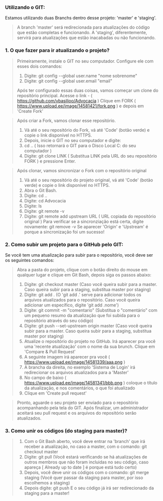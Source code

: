 ### Utilizando o GIT: 

Estamos utilizando duas Branchs dentro desse projeto: 'master' e 'staging'.
> A branch 'master' será redirecionada para atualizações do código que estão completas e funcionando.
> A 'staging', diferentemente, servirá para atualizações que estão inacabadas ou não funcionando.

### 1. O que fazer para ir atualizando o projeto?

> Primeiramente, instale o GIT no seu computador. 
> Configure ele com esses dois comandos: 
> 1. Digite: git config --global user.name "nome sobrenome" 
> 2. Digite: git config --global user.email "email"
>
> Após ter configurado essas duas coisas, vamos começar um clone do repositório principal.
> Acesse o link - ( https://github.com/vbasilioo/Advocacia )
> Clique em FORK ( https://www.upload.ee/image/14581421/fork.png ) e depois em 'Create Fork'

> Após criar a Fork, vamos clonar esse repositório.
> 1. Vá até o seu repositório do Fork, vá até 'Code' (botão verde) e copie o link disponível no HTTPS.
> 2. Depois, inicie o GIT no seu computador e digite:
> 3. cd .. ( Isso retornará o GIT para o Disco Local C: do seu computador )
> 4. Digite: git clone LINK ( Substitua LINK pela URL do seu repositório FORK ) e pressione Enter.

> Após clonar, vamos sincronizar o Fork com o repositório original
> 1. Vá até o seu repositório do projeto original, vá até 'Code' (botão verde) e copie o link disponível no HTTPS.
> 2. Abra o Git Bash.
> 3. Digite: cd ..
> 4. Digite: cd Advocacia
> 5. Digite: ls
> 6. Digite: git remote -v 
> 7. Digite: git remote add upstream URL ( URL copiada do repositório original )
> Para verificar se a sincronziação está certa, digite novamente: git remove -v
> Se aparecer 'Origin' e 'Upstream' é porque a sincronização foi um sucesso!

### 2. Como subir um projeto para o GitHub pelo GIT:
Se você tem uma atualização para subir para o repositório, você deve ser os seguintes comandos:

>Abra a pasta do projeto, clique com o botão direito do mouse em qualquer lugar e clique em Git Bash, depois siga os passos abaixo:
>1. Digite: git checkout master (Caso você queira subir para a master. Caso queira subir para a staging, substitua master por staging)
>2. Digite: git add . (O 'git add .' serve para adicionar todos os arquivos atualizados para o repositório. Caso você queira adicionar um específico, digite 'git add .nome')
>3. Digite: git commit -m "comentario" (Substitua o "comentário" com um pequeno resumo da atualização que foi subida para o repositório através do seu código)
>4. Digite: git push --set-upstream origin master (Caso você queira subir para a master. Caso queira subir para a staging, substitua master por staging)
>5. Atualize o repositório do projeto no GitHub. Irá aparecer pra você uma 'recente atualização' com o nome da sua brunch. Clique em 'Compare & Pull Request'
>6. A seguinte imagem irá aparecer pra você ( https://www.upload.ee/image/14581339/aaa.png )
>7. A brancha da direita, no exemplo 'Sistema de Login' irá redirecionar os arquivos atualizados para a 'Master'
>8. No campo de baixo ( https://www.upload.ee/image/14581341/bbb.png ) coloque o título da atualização, e nos comentários, o que foi atualizado
>9. Clique em 'Create pull request'

>Pronto, aguarde o seu projeto ser enviado para o repositório acompanhando pela tela do GIT. Após finalizar, um administrador aceitará seu pull request e os arquivos do repositório serão atualizados.

### 3. Como unir os códigos (do staging para master)?

>1. Com o Git Bash aberto, você deve entrar na 'branch' que irá receber a atualização, no caso a master, com o comando: git checkout master
>2. Digite: git pull (Você estará verificando se há atualizações de outros membros que não foram incluidas no seu código, caso apareça [ Already up to date ] é porque está tudo certo)
>3. Depois, você deve unir os códigos com o comando: git merge staging     (Você quer passar da staging para master, por isso escolhemos a staging)
>4. Depois digite: git push
>E o seu código já irá ser redirecionado da staging para a master!
